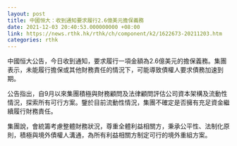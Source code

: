 ```yaml
---
layout: post
title: 中國恒大：收到通知要求履行2.6億美元擔保義務
date: 2021-12-03 20:40:53.000000000 +08:00
link: https://news.rthk.hk/rthk/ch/component/k2/1622673-20211203.htm
categories: rthk
---
```


中國恒大公告，今日收到通知，要求履行一項金額為2.6億美元的擔保義務。集團表示，未能履行擔保或其他財務責任的情況下，可能導致債權人要求債務加速到期。

公告指出，自9月以來集團積極與財務顧問及法律顧問評估公司資本架構及流動性情況，探索所有可行方案。鑒於目前流動性情況，集團不確定是否擁有充足資金繼續履行財務責任。

集團說，會統籌考慮整體財務狀況，尊重全體利益相關方，秉承公平性、法制化原則，積極與境外債權人溝通，為所有利益相關方制定可行的境外重組方案。
